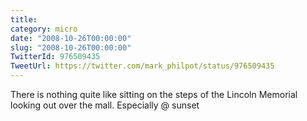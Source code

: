 ```yaml
---
title: 
category: micro
date: "2008-10-26T00:00:00"
slug: "2008-10-26T00:00:00"
TwitterId: 976509435
TweetUrl: https://twitter.com/mark_philpot/status/976509435
---
```


There is nothing quite like sitting on the steps of the Lincoln Memorial looking
out over the mall. Especially @ sunset
